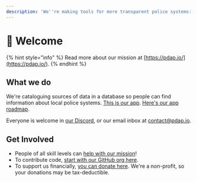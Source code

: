 ```yaml
---
description: 'We''re making tools for more transparent police systems: https://pdap.io'
---
```


# 👋 Welcome

{% hint style="info" %}
Read more about our mission at [https://pdap.io/](https://pdap.io/).
{% endhint %}

## What we do

We're cataloguing sources of data in a database so people can find information about local police systems. [This is our app](https://data-sources.pdap.io). [Here's our app roadmap](https://github.com/orgs/Police-Data-Accessibility-Project/projects/21/views/2).

Everyone is welcome in [our Discord](https://discord.gg/wMqex8nKZJ), or our email inbox at [contact@pdap.io](mailto:contact@pdap.io).

## Get Involved

* People of all skill levels can [help with our mission](activities/contribute/)!
* To contribute code, [start with our GitHub org here](https://github.com/orgs/Police-Data-Accessibility-Project).
* To support us financially, [you can donate here](https://pdap.io/contribute.html). We're a non-profit, so your donations may be tax-deductible.
